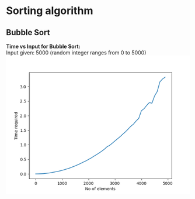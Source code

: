 # Sorting algorithm
## Bubble Sort
**Time vs Input for Bubble Sort:** <br>
Input given: 5000 (random integer ranges from 0 to 5000) <br>
![Visual Graph](bubble-sort-visual.png)
